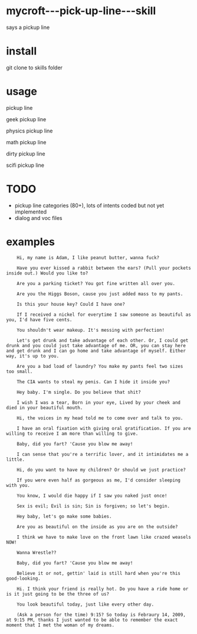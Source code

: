 # mycroft---pick-up-line---skill
says a pickup line

# install

git clone to skills folder

# usage

pickup line

geek pickup line

physics pickup line

math pickup line

dirty pickup line

scifi pickup line

# TODO
- pickup line categories (80+), lots of intents coded but not yet implemented
- dialog and voc files

# examples

        Hi, my name is Adam, I like peanut butter, wanna fuck?	

    	Have you ever kissed a rabbit between the ears? (Pull your pockets inside out.) Would you like to?	

    	Are you a parking ticket? You got fine written all over you.	

    	Are you the Higgs Boson, cause you just added mass to my pants.	

    	Is this your house key? Could I have one?	

    	If I received a nickel for everytime I saw someone as beautiful as you, I'd have five cents.	

    	You shouldn't wear makeup. It's messing with perfection!	

    	Let's get drunk and take advantage of each other. Or, I could get drunk and you could just take advantage of me. OR, you can stay here and get drunk and I can go home and take advantage of myself. Either way, it's up to you. 	

    	Are you a bad load of laundry? You make my pants feel two sizes too small.	

    	The CIA wants to steal my penis. Can I hide it inside you?	

    	Hey baby. I'm single. Do you believe that shit?	

    	I wish I was a tear, Born in your eye, Lived by your cheek and died in your beautiful mouth.	

    	Hi, the voices in my head told me to come over and talk to you.	

    	I have an oral fixation with giving oral gratification. If you are willing to receive I am more than willing to give.	

    	Baby, did you fart? 'Cause you blow me away!	

    	I can sense that you're a terrific lover, and it intimidates me a little.	

    	Hi, do you want to have my children? Or should we just practice?	

    	If you were even half as gorgeous as me, I'd consider sleeping with you.	

    	You know, I would die happy if I saw you naked just once!	

    	Sex is evil; Evil is sin; Sin is forgiven; so let's begin.	

    	Hey baby, let's go make some babies.	

    	Are you as beautiful on the inside as you are on the outside?	

    	I think we have to make love on the front lawn like crazed weasels NOW!	

    	Wanna Wrestle??	

    	Baby, did you fart? 'Cause you blow me away!	

    	Believe it or not, gettin' laid is still hard when you're this good-looking.	

    	Hi. I think your friend is really hot. Do you have a ride home or is it just going to be the three of us?	

    	You look beautiful today, just like every other day. 	

    	(Ask a person for the time) 9:15? So today is Febraury 14, 2009, at 9:15 PM, thanks I just wanted to be able to remember the exact moment that I met the woman of my dreams.

